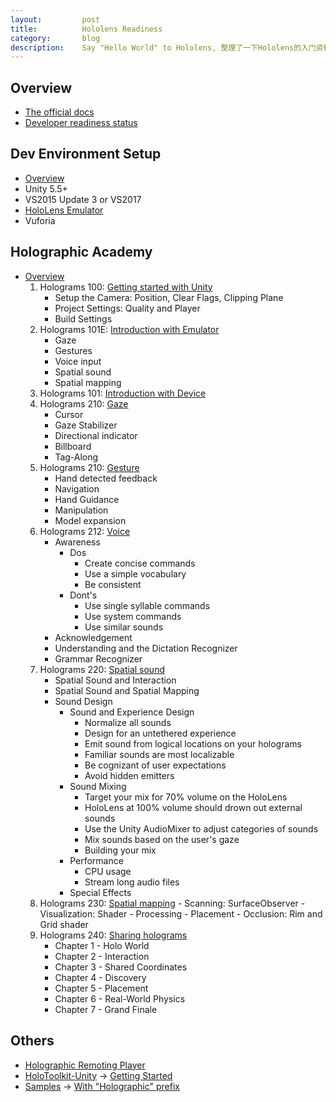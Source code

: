 ```yaml
---
layout:         post
title:          Hololens Readiness
category:       blog
description:    Say "Hello World" to Hololens, 整理了一下Hololens的入门资料
---
```


## Overview
- [The official docs](https://docs.microsoft.com/en-us/hololens/)
- [Developer readiness status](https://developer.microsoft.com/en-us/windows/mixed-reality/developer_readiness_status)
 
## Dev Environment Setup
- [Overview](https://developer.microsoft.com/en-us/windows/mixed-reality/install_the_tools)
- Unity 5.5+
- VS2015 Update 3 or VS2017
- [HoloLens Emulator](https://developer.microsoft.com/en-us/windows/mixed-reality/using_the_hololens_emulator)
- Vuforia

## Holographic Academy
- [Overview](https://developer.microsoft.com/en-us/windows/mixed-reality/academy)
	1.	Holograms 100: [Getting started with Unity](https://developer.microsoft.com/en-us/windows/mixed-reality/holograms_100)
		- Setup the Camera: Position, Clear Flags, Clipping Plane
		- Project Settings: Quality and Player
		- Build Settings
	1.	Holograms 101E: [Introduction with Emulator](https://developer.microsoft.com/en-us/windows/mixed-reality/holograms_101e)
		- Gaze
		- Gestures
		- Voice input
		- Spatial sound
		- Spatial mapping
	1.	Holograms 101: [Introduction with Device](https://developer.microsoft.com/en-us/windows/mixed-reality/holograms_101)
	1.	Holograms 210: [Gaze](https://developer.microsoft.com/en-us/windows/mixed-reality/holograms_210)
		- Cursor
		- Gaze Stabilizer
		- Directional indicator
		- Billboard
		- Tag-Along
	1. Holograms 210: [Gesture](https://developer.microsoft.com/en-us/windows/mixed-reality/holograms_211)
		- Hand detected feedback
		- Navigation
		- Hand Guidance
		- Manipulation
		- Model expansion
	1. Holograms 212: [Voice](https://developer.microsoft.com/en-us/windows/mixed-reality/holograms_212)
		- Awareness
			- Dos
				- Create concise commands
				- Use a simple vocabulary
				- Be consistent
			- Dont's
				- Use single syllable commands
				- Use system commands
				- Use similar sounds
		- Acknowledgement 
		- Understanding and the Dictation Recognizer
		- Grammar Recognizer
	1. Holograms 220: [Spatial sound](https://developer.microsoft.com/en-us/windows/mixed-reality/holograms_220)
		- Spatial Sound and Interaction
		- Spatial Sound and Spatial Mapping
		- Sound Design
			- Sound and Experience Design 
				- Normalize all sounds
				- Design for an untethered experience
				- Emit sound from logical locations on your holograms
				- Familiar sounds are most localizable
				- Be cognizant of user expectations
				- Avoid hidden emitters
			- Sound Mixing 
				- Target your mix for 70% volume on the HoloLens
				- HoloLens at 100% volume should drown out external sounds
				- Use the Unity AudioMixer to adjust categories of sounds
				- Mix sounds based on the user's gaze
				- Building your mix
			- Performance 
				- CPU usage
				- Stream long audio files
			- Special Effects
	1. Holograms 230: [Spatial mapping](https://developer.microsoft.com/en-us/windows/mixed-reality/holograms_230)
			- Scanning: SurfaceObserver
			- Visualization: Shader
			- Processing
			- Placement
			- Occlusion: Rim and Grid shader
	1. Holograms 240: [Sharing holograms](
https://developer.microsoft.com/en-us/windows/mixed-reality/holograms_240)
		- Chapter 1 - Holo World
		- Chapter 2 - Interaction
		- Chapter 3 - Shared Coordinates
		- Chapter 4 - Discovery
		- Chapter 5 - Placement
		- Chapter 6 - Real-World Physics
		- Chapter 7 - Grand Finale

## Others
- [Holographic Remoting Player](https://developer.microsoft.com/en-us/windows/mixed-reality/holographic_remoting_player)
- [HoloToolkit-Unity](https://github.com/Microsoft/HoloToolkit-Unity) -> [Getting Started](https://github.com/Microsoft/HoloToolkit-Unity/blob/master/GettingStarted.md)
- [Samples](https://github.com/Microsoft/Windows-universal-samples/tree/master/Samples) -> [With "Holographic" prefix](https://github.com/Microsoft/HolographicAcademy)
